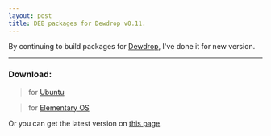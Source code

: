 ```yaml
---
layout: post
title: DEB packages for Dewdrop v0.11.
---
```


By continuing to build packages for <a href="http://dewdrop.deepcode.net/">Dewdrop</a>, I've done it for new version.

-----
### Download:

> for <a href="/dewdrop/0.11/dewdrop-ubuntu.deb">Ubuntu</a>

> for <a href="/dewdrop/0.11/dewdrop-eos.deb">Elementary OS</a>

Or you can get the latest version on <a href="/dewdrop">this page</a>.
